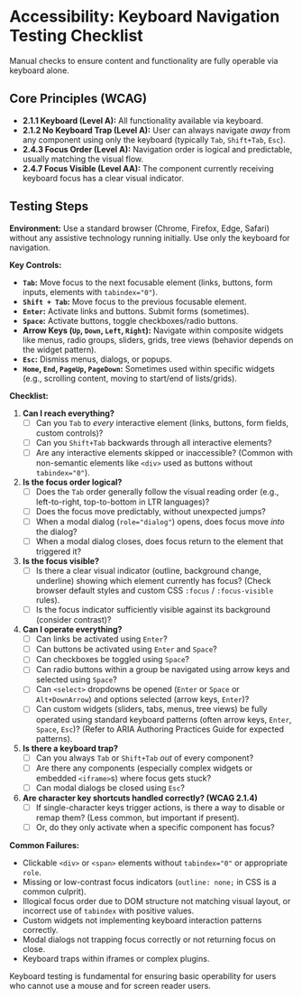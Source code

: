 # Accessibility: Keyboard Navigation Testing Checklist

Manual checks to ensure content and functionality are fully operable via keyboard alone.

## Core Principles (WCAG)

*   **2.1.1 Keyboard (Level A):** All functionality available via keyboard.
*   **2.1.2 No Keyboard Trap (Level A):** User can always navigate *away* from any component using only the keyboard (typically `Tab`, `Shift+Tab`, `Esc`).
*   **2.4.3 Focus Order (Level A):** Navigation order is logical and predictable, usually matching the visual flow.
*   **2.4.7 Focus Visible (Level AA):** The component currently receiving keyboard focus has a clear visual indicator.

## Testing Steps

**Environment:** Use a standard browser (Chrome, Firefox, Edge, Safari) without any assistive technology running initially. Use only the keyboard for navigation.

**Key Controls:**

*   **`Tab`:** Move focus to the next focusable element (links, buttons, form inputs, elements with `tabindex="0"`).
*   **`Shift + Tab`:** Move focus to the previous focusable element.
*   **`Enter`:** Activate links and buttons. Submit forms (sometimes).
*   **`Space`:** Activate buttons, toggle checkboxes/radio buttons.
*   **Arrow Keys (`Up`, `Down`, `Left`, `Right`):** Navigate within composite widgets like menus, radio groups, sliders, grids, tree views (behavior depends on the widget pattern).
*   **`Esc`:** Dismiss menus, dialogs, or popups.
*   **`Home`, `End`, `PageUp`, `PageDown`:** Sometimes used within specific widgets (e.g., scrolling content, moving to start/end of lists/grids).

**Checklist:**

1.  **Can I reach everything?**
    *   [ ] Can you `Tab` to *every* interactive element (links, buttons, form fields, custom controls)?
    *   [ ] Can you `Shift+Tab` backwards through all interactive elements?
    *   [ ] Are any interactive elements skipped or inaccessible? (Common with non-semantic elements like `<div>` used as buttons without `tabindex="0"`).
2.  **Is the focus order logical?**
    *   [ ] Does the `Tab` order generally follow the visual reading order (e.g., left-to-right, top-to-bottom in LTR languages)?
    *   [ ] Does the focus move predictably, without unexpected jumps?
    *   [ ] When a modal dialog (`role="dialog"`) opens, does focus move *into* the dialog?
    *   [ ] When a modal dialog closes, does focus return to the element that triggered it?
3.  **Is the focus visible?**
    *   [ ] Is there a clear visual indicator (outline, background change, underline) showing which element currently has focus? (Check browser default styles and custom CSS `:focus` / `:focus-visible` rules).
    *   [ ] Is the focus indicator sufficiently visible against its background (consider contrast)?
4.  **Can I operate everything?**
    *   [ ] Can links be activated using `Enter`?
    *   [ ] Can buttons be activated using `Enter` and `Space`?
    *   [ ] Can checkboxes be toggled using `Space`?
    *   [ ] Can radio buttons within a group be navigated using arrow keys and selected using `Space`?
    *   [ ] Can `<select>` dropdowns be opened (`Enter` or `Space` or `Alt+DownArrow`) and options selected (arrow keys, `Enter`)?
    *   [ ] Can custom widgets (sliders, tabs, menus, tree views) be fully operated using standard keyboard patterns (often arrow keys, `Enter`, `Space`, `Esc`)? (Refer to ARIA Authoring Practices Guide for expected patterns).
5.  **Is there a keyboard trap?**
    *   [ ] Can you always `Tab` or `Shift+Tab` *out* of every component?
    *   [ ] Are there any components (especially complex widgets or embedded `<iframe>`s) where focus gets stuck?
    *   [ ] Can modal dialogs be closed using `Esc`?
6.  **Are character key shortcuts handled correctly? (WCAG 2.1.4)**
    *   [ ] If single-character keys trigger actions, is there a way to disable or remap them? (Less common, but important if present).
    *   [ ] Or, do they only activate when a specific component has focus?

**Common Failures:**

*   Clickable `<div>` or `<span>` elements without `tabindex="0"` or appropriate `role`.
*   Missing or low-contrast focus indicators (`outline: none;` in CSS is a common culprit).
*   Illogical focus order due to DOM structure not matching visual layout, or incorrect use of `tabindex` with positive values.
*   Custom widgets not implementing keyboard interaction patterns correctly.
*   Modal dialogs not trapping focus correctly or not returning focus on close.
*   Keyboard traps within iframes or complex plugins.

Keyboard testing is fundamental for ensuring basic operability for users who cannot use a mouse and for screen reader users.